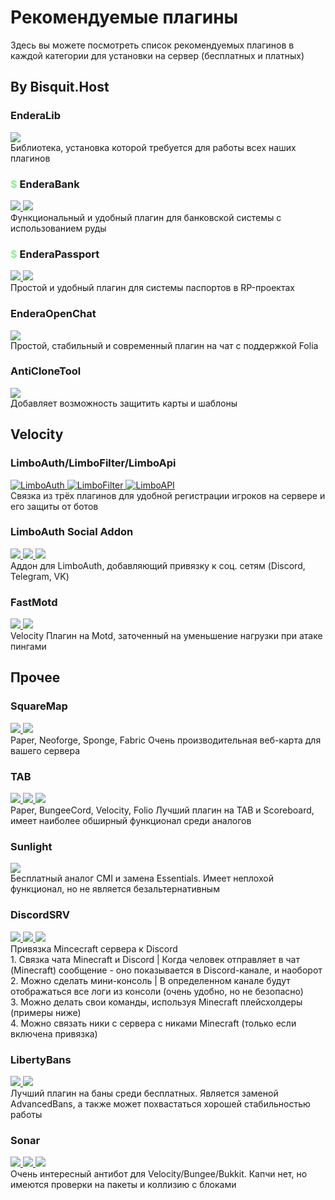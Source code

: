 <script setup>
import keks from '/.vitepress/theme/keks.vue'
</script>

# Рекомендуемые плагины

Здесь вы можете посмотреть список рекомендуемых плагинов в каждой категории для установки на сервер (бесплатных и платных)

## By Bisquit.Host

<div class="flex">
    <h3>EnderaLib</h3>
    <a href="https://modrinth.com/plugin/enderalib">
        <img src="/modrinth.webp" class="sex">
    </a>
</div>
<keks>
    Библиотека, установка которой требуется для работы всех наших плагинов
</keks>

<div class="flex">
    <h3><b style="color:lightgreen">$</b> EnderaBank</h3>
    <a href="/ebank">
        <img src="/bisquit.webp">
    </a>
    <a href="https://black-minecraft.com/resources/enderabank.5300" target="_blank">
        <img src="/bm.webp" class="sex">
    </a>
</div>
<keks>
    Функциональный и удобный плагин для банковской системы с использованием руды
</keks>

<div class="flex">
    <h3><b style="color:lightgreen">$</b> EnderaPassport</h3>
    <a href="/epassport">
        <img src="/bisquit.webp">
    </a>
    <a href="https://black-minecraft.com/resources/enderapassport.4881" target="_blank">
        <img src="/bm.webp" class="sex">
    </a>
</div>
<keks>
    Простой и удобный плагин для системы паспортов в RP-проектах
</keks>

<div class="flex">
    <h3>EnderaOpenChat</h3>
    <a href="https://modrinth.com/plugin/enderaopenchat" target="_blank">
        <img src="/modrinth.webp" class="sex">
    </a>
</div>
<keks>
    Простой, стабильный и современный плагин на чат с поддержкой Folia
</keks>

<div class="flex">
    <h3>AntiCloneTool</h3>
    <a href="https://modrinth.com/plugin/anticlonetool">
        <img src="/modrinth.webp" class="sex">
    </a>
</div>
<keks>
    Добавляет возможность защитить карты и шаблоны
</keks>

## Velocity

<div class="flex">
    <h3>LimboAuth/LimboFilter/LimboApi</h3>
    <a href="https://github.com/Elytrium/LimboAuth/releases">
        <img src="/github.webp" class="sex" title="LimboAuth">
    </a>
    <a href="https://github.com/Elytrium/LimboFilter/releases">
        <img src="/github.webp" class="sex" title="LimboFilter">
    </a>
    <a href="https://github.com/Elytrium/LimboAPI/releases" target="_blank">
        <img src="/github.webp" class="sex" title="LimboAPI">
    </a>
</div>
<keks>
    Связка из трёх плагинов для удобной регистрации игроков на сервере и его защиты от ботов
</keks>

<div class="flex">
    <h3>LimboAuth Social Addon</h3>
    <a href="https://modrinth.com/plugin/limboauth-socialaddon">
        <img src="/modrinth.webp" class="sex">
    </a>
    <a href="https://github.com/Elytrium/LimboAuth-SocialAddon/releases">
        <img src="/github.webp" class="sex">
    </a>
    <a href="https://www.spigotmc.org/resources/limboauth-social-addon.102170">
        <img src="/spigot.webp" class="sex">
    </a>
</div>
<keks>
    Аддон для LimboAuth, добавляющий привязку к соц. сетям (Discord, Telegram, VK)
</keks>

<div class="flex">
    <h3>FastMotd</h3>
    <a href="(https://modrinth.com/plugin/fastmotd/versions">
        <img src="/modrinth.webp" class="sex">
    </a>
    <a href="https://github.com/Elytrium/FastMOTD/releases">
        <img src="/github.webp" class="sex">
    </a>
</div>
<keks>
    Velocity
    Плагин на Motd, заточенный на уменьшение нагрузки при атаке пингами
</keks>

## Прочее

<div class="flex">
    <h3>SquareMap</h3>
    <a href="(https://modrinth.com/plugin/squaremap">
        <img src="/modrinth.webp" class="sex">
    </a>
    <a href="hthttps://github.com/jpenilla/squaremap/releases">
        <img src="/github.webp" class="sex">
    </a>
</div>
<keks>
    Paper, Neoforge, Sponge, Fabric
    Очень производительная веб-карта для вашего сервера
</keks>

<div class="flex">
    <h3>TAB</h3>
    <a href="(https://modrinth.com/plugin/tab-was-taken">
        <img src="/modrinth.webp" class="sex">
    </a>
    <a href="https://github.com/NEZNAMY/TAB/releases">
        <img src="/github.webp" class="sex">
    </a>
    <a href="https://www.spigotmc.org/resources/57806">
        <img src="/spigot.webp" class="sex">
    </a>
</div>
<keks>
    Paper, BungeeCord, Velocity, Folio
    Лучший плагин на TAB и Scoreboard, имеет наиболее обширный функционал среди аналогов
</keks>

<div class="flex">
    <h3>Sunlight</h3>
    <a href="https://www.spigotmc.org/resources/sunlight-server-management-plugin-essentials-update-part-ii.67733">
        <img src="/spigot.webp" class="sex">
    </a>
</div>
<keks>
    Бесплатный аналог CMI и замена Essentials. Имеет неплохой функционал, но не является безальтернативным
</keks>

<div class="flex">
    <h3>DiscordSRV</h3>
    <a href="(https://modrinth.com/plugin/discordsrv/versions">
        <img src="/modrinth.webp" class="sex">
    </a>
    <a href="https://github.com/DiscordSRV/DiscordSRV/releases">
        <img src="/github.webp" class="sex">
    </a>
    <a href="https://www.spigotmc.org/resources/discordsrv.18494">
        <img src="/spigot.webp" class="sex">
    </a>
</div>
<keks>
    Привязка Mincecraft сервера к Discord<br>
    1. Связка чата Minecraft и Discord | Когда человек отправляет в чат (Minecraft) сообщение - оно показывается в Discord-канале, и наоборот<br>
    2. Можно сделать мини-консоль | В определенном канале будут отображаться все логи из консоли (очень удобно, но не безопасно)<br>
    3. Можно делать свои команды, используя Minecraft плейсхолдеры (примеры ниже)<br>
    4. Можно связать ники с сервера с никами Minecraft (только если включена привязка)<br>
</keks>

<div class="flex">
    <h3>LibertyBans</h3>
    <a href="(https://github.com/A248/LibertyBans/releases">
        <img src="/modrinth.webp" class="sex">
    </a>
    <a href="https://www.spigotmc.org/resources/libertybans.81063">
        <img src="/github.webp" class="sex">
    </a>
</div>
<keks>
    Лучший плагин на баны среди бесплатных. Является заменой AdvancedBans, а также может похвастаться хорошей стабильностью работы
</keks>

<div class="flex">
    <h3>Sonar</h3>
    <a href="(https://modrinth.com/plugin/sonar">
        <img src="/modrinth.webp" class="sex">
    </a>
    <a href="https://github.com/jonesdevelopment/sonar">
        <img src="/github.webp" class="sex">
    </a>
    <a href="https://www.spigotmc.org/resources/sonar.115239">
        <img src="/spigot.webp" class="sex">
    </a>
</div>
<keks>
    Очень интересный антибот для Velocity/Bungee/Bukkit. Капчи нет, но имеются проверки на пакеты и коллизию с блоками
</keks>